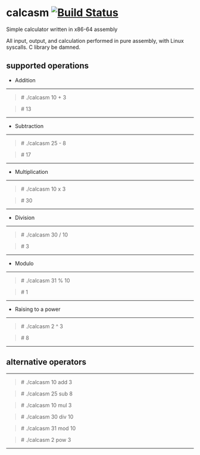 # calcasm [![Build Status](https://travis-ci.com/jgthomas/calcasm.svg?branch=master)](https://travis-ci.com/jgthomas/calcasm)

Simple calculator written in x86-64 assembly

All input, output, and calculation performed in pure assembly, with Linux syscalls. C library be damned.

## supported operations

* Addition 
---
>\# ./calcasm 10 + 3

>\# 13
---

* Subtraction
---
>\# ./calcasm 25 - 8

>\# 17
---

* Multiplication
---
>\# ./calcasm 10 x 3

>\# 30
---

* Division
---
>\# ./calcasm 30 / 10

>\# 3
---

* Modulo
---
>\# ./calcasm 31 % 10

>\# 1
---

* Raising to a power
---
>\# ./calcasm 2 ^ 3

>\# 8
---

## alternative operators
---
>\# ./calcasm 10 add 3

>\# ./calcasm 25 sub 8

>\# ./calcasm 10 mul 3

>\# ./calcasm 30 div 10

>\# ./calcasm 31 mod 10

>\# ./calcasm 2 pow 3
---
